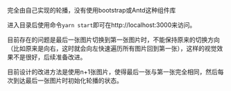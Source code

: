 完全由自己实现的轮播，没有使用bootstrap或Antd这种组件库 

进入目录后使用命令`yarn start`即可在http://localhost:3000来访问。

目前存在的问题是最后一张图片切换到第一张图片时，不能保持原来的切换方向（比如原来是向右，这时就会向左快速遍历所有图片回到第一张），这样的视觉效果不是很好，后续准备改进。

目前设计的改进方法是使用n+1张图片，使得最后一张与第一张完全相同，然后每次到达最后一张图片时初始化轮播的状态。
